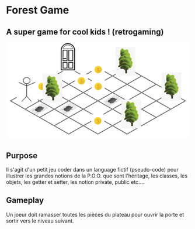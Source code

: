 # Forest Game
## A super game for cool kids ! (retrogaming)

![](https://raw.githubusercontent.com/vincentkollebolle/forestGame/master/ptitjeu.jpg)



## Purpose 

Il s'agit d'un petit jeu coder dans un language fictif (pseudo-code) pour illustrer les grandes notions de la P.O.O. que
sont l'héritage, les classes, les objets, les getter et setter, les notion private, public etc.... 

## Gameplay

Un joeur doit ramasser toutes les pièces du plateau pour ouvrir la porte et sortir vers le niveau suivant. 

